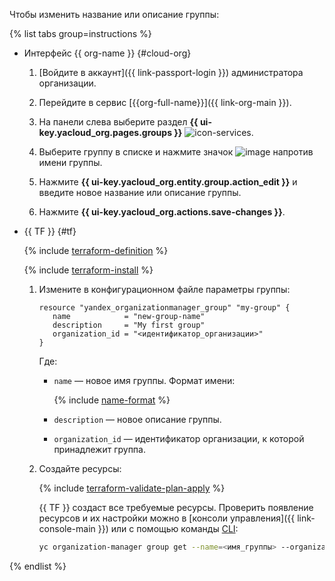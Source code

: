 Чтобы изменить название или описание группы:

{% list tabs group=instructions %}

- Интерфейс {{ org-name }} {#cloud-org}

    1. [Войдите в аккаунт]({{ link-passport-login }}) администратора организации.

    1. Перейдите в сервис [{{org-full-name}}]({{ link-org-main }}).

    1. На панели слева выберите раздел **{{ ui-key.yacloud_org.pages.groups }}** ![icon-services](../../_assets/console-icons/persons.svg).
    
    1. Выберите группу в списке и нажмите значок ![image](../../_assets/console-icons/ellipsis.svg) напротив имени группы.
    
    1. Нажмите **{{ ui-key.yacloud_org.entity.group.action_edit }}** и введите новое название или описание группы.

    1. Нажмите **{{ ui-key.yacloud_org.actions.save-changes }}**.

- {{ TF }} {#tf}

  {% include [terraform-definition](../../_tutorials/terraform-definition.md) %}

  {% include [terraform-install](../../_includes/terraform-install.md) %}

  1. Измените в конфигурационном файле параметры группы:

     ```hcl
     resource "yandex_organizationmanager_group" "my-group" {
        name            = "new-group-name"
        description     = "My first group"
        organization_id = "<идентификатор_организации>"
     }
     ```

     Где: 

     * `name` — новое имя группы. Формат имени:

        {% include [name-format](../../_includes/name-format.md) %}

     * `description` — новое описание группы.
     * `organization_id` — идентификатор организации, к которой принадлежит группа.

  1. Создайте ресурсы:

      {% include [terraform-validate-plan-apply](../../_tutorials/terraform-validate-plan-apply.md) %}
      
      {{ TF }} создаст все требуемые ресурсы. Проверить появление ресурсов и их настройки можно в [консоли управления]({{ link-console-main }}) или с помощью команды [CLI](../../cli/quickstart.md):

      ```bash
      yc organization-manager group get --name=<имя_группы> --organization-id=<идентификатор_организации>
      ```

{% endlist %}